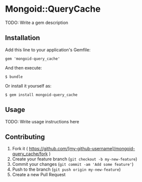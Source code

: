# Mongoid::QueryCache

TODO: Write a gem description

## Installation

Add this line to your application's Gemfile:

    gem 'mongoid-query_cache'

And then execute:

    $ bundle

Or install it yourself as:

    $ gem install mongoid-query_cache

## Usage

TODO: Write usage instructions here

## Contributing

1. Fork it ( https://github.com/[my-github-username]/mongoid-query_cache/fork )
2. Create your feature branch (`git checkout -b my-new-feature`)
3. Commit your changes (`git commit -am 'Add some feature'`)
4. Push to the branch (`git push origin my-new-feature`)
5. Create a new Pull Request
